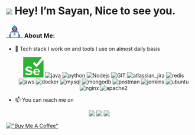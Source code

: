 # <img src="https://emojis.slackmojis.com/emojis/images/1531849430/4246/blob-sunglasses.gif?1531849430" width="30"/> Hey! I’m Sayan, Nice to see you.

### <img src="https://github.com/sayanmoulick/sayanmoulick/blob/main/Assets/Developer.gif" width="45" /> About Me:

- 💞️ Tech stack I work on and tools I use on almost daily basis
    <p align="center">
          <img src="https://github.com/sayanmoulick/sayanmoulick/blob/main/Assets/selenium.svg" alt="selenium" width="55" height="55"/>
          <img src="https://www.vectorlogo.zone/logos/java/java-icon.svg" alt="java" width="65" height="65"/> 
          <img src="https://www.vectorlogo.zone/logos/python/python-icon.svg" alt="python" width="55" height="55"/>
          <img src="https://www.vectorlogo.zone/logos/nodejs/nodejs-icon.svg" alt="Nodejs" width="55" height="55"/>
          <img src="https://www.vectorlogo.zone/logos/git-scm/git-scm-icon.svg" alt="GIT" width="55" height="55"/> 
          <img src="https://www.vectorlogo.zone/logos/atlassian_jira/atlassian_jira-icon.svg" alt="atlassian_jira" width="55" height="55"/>
          <img src="https://www.vectorlogo.zone/logos/redis/redis-icon.svg" alt="redis" width="55" height="55"/>
          <img src="https://www.vectorlogo.zone/logos/amazon_aws/amazon_aws-icon.svg" alt="aws" width="55" height="55"/>
          <img src="https://www.vectorlogo.zone/logos/docker/docker-official.svg" alt="docker" width="60" height="50"/>
          <img src="https://www.vectorlogo.zone/logos/mysql/mysql-icon.svg" alt="mysql" width="45" height="55"/>
          <img src="https://www.vectorlogo.zone/logos/mongodb/mongodb-icon.svg" alt="mongodb" width="45" height="55"/>
          <img src="https://www.vectorlogo.zone/logos/getpostman/getpostman-icon.svg" alt="postman" width="45" height="55"/>
          <img src="https://www.vectorlogo.zone/logos/jenkins/jenkins-icon.svg" alt="jenkins" width="45" height="55"/>
          <img src="https://www.vectorlogo.zone/logos/ubuntu/ubuntu-icon.svg" alt="ubuntu" width="45" height="55"/>
          <img src="https://www.vectorlogo.zone/logos/nginx/nginx-ar21.svg" alt="nginx" width="45" height="55"/>
          <img src="https://www.vectorlogo.zone/logos/apache/apache-official.svg" alt="apache2" width="45" height="55"/>
    </p>

 - 📫 You can reach me on
  <p align="center">
    <a target="_blank" href="https://sayanmoulick.github.io/"><img src="https://img.shields.io/badge/-WEB-FF4088?style=for-the-badge&logo=Hugo&logoColor=white"></img></a>	
    <a target="_blank" href="https://www.linkedin.com/in/sayan-moulick-b0185a109/"><img src="https://img.shields.io/badge/-LinkedIn-0077B5?style=for-the-badge&logo=Linkedin&logoColor=white"></img></a>
    <a target="_blank" href="mailto:smoulickn@gmail.com"><img src="https://img.shields.io/badge/-Gmail-D14836?style=for-the-badge&logo=Gmail&logoColor=white"></img></a>
  </p>

[!["Buy Me A Coffee"](https://www.buymeacoffee.com/assets/img/custom_images/orange_img.png)](https://www.paypal.com/paypalme/sayanmoulick)
